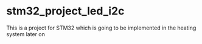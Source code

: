 # stm32_project_led_i2c
This is a project for STM32 which is going to be implemented in the heating system later on

